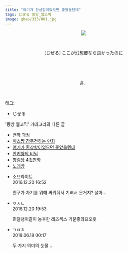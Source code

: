 ```yaml
---
title: "여기가 환상항이었으면 좋았을텐데"
tags: じぜる 동방_웹코믹
image: ghap/333/001.jpg
---
```

<div class="article">
<p style="text-align: center; clear: none; float: none;"><img src="{{ site.nasurl }}/ghap/333/001.jpg"/></p>
<p style="text-align: center; clear: none; float: none;"><br/></p>
<p style="text-align: center; clear: none; float: none;">[じぜる] ここが幻想郷なら良かったのに</p>
<p style="text-align: center; clear: none; float: none;"><br/></p>
<p style="text-align: center; clear: none; float: none;"><br/></p>
<p style="text-align: center; clear: none; float: none;">흠...</p>
<p><br/></p>
</div><div class="tagTrail">
<p>태그: </p>
<ul>
<li>じぜる</li>
</ul>
</div><div class="another">
<p>'동방 웹코믹' 카테고리의 다른 글</p>
<ul>
<li><a href="/2016-06-20-ghap_382">변화 과정</a></li>
<li><a href="/2016-06-20-ghap_355">피스쨩 감주전하는 만화</a></li>
<li><a href="/2016-06-20-ghap_333">여기가 환상항이었으면 좋았을텐데</a></li>
<li><a href="/2016-06-20-ghap_329">반키쨩의 비밀</a></li>
<li><a href="/2016-06-20-ghap_325">향림당 4컷만화</a></li>
<li><a href="/2016-06-20-ghap_324">노래방</a></li>
</ul>
</div><div class="cb_module cb_fluid">
<div class="cb_wrt cb_profile">
<div class="comment">
<ul>
<li class="cb_thumb_off" id="comment14874091">
<div class="cb_comment_area">
<div class="cb_info_area">
<div class="cb_section">
<span class="cb_nick_name">소브라이트</span>
</div>
<div class="cb_section">
<span class="cb_date">2016.12.20 16:52 </span>
</div>
</div>
<div class="cb_dsc_comment">
<p class="cb_dsc">
											친구가 자기를 위해 싸워줘서 기뻐서 운거지? 설마...
										</p>
</div>
</div></li>
<li class="cb_thumb_off" id="comment14874231">
<div class="cb_comment_area">
<div class="cb_info_area">
<div class="cb_section">
<span class="cb_nick_name">ㅇㅅㄴ</span>
</div>
<div class="cb_section">
<span class="cb_date">2016.12.20 19:53 </span>
</div>
</div>
<div class="cb_dsc_comment">
<p class="cb_dsc">
											민달팽이같이 농후한 레즈섹스 기분좋와요오옷
										</p>
</div>
</div></li>
<li class="cb_thumb_off" id="comment15271993">
<div class="cb_comment_area">
<div class="cb_info_area">
<div class="cb_section">
<span class="cb_nick_name">ㄱㅁㅎ</span>
</div>
<div class="cb_section">
<span class="cb_date">2018.06.18 00:17 </span>
</div>
</div>
<div class="cb_dsc_comment">
<p class="cb_dsc">
											두 가지 의미의 눈물...
										</p>
</div>
</div></li>
</ul>
</div>
</div><!-- commentList close -->
</div>